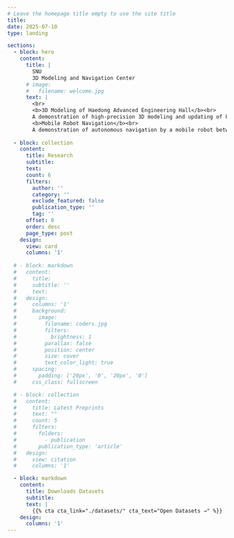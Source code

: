 ```yaml
---
# Leave the homepage title empty to use the site title
title:
date: 2025-07-10
type: landing

sections:
  - block: hero
    content:
      title: |
        SNU   
        3D Modeling and Navigation Center
      # image:
      #   filename: welcome.jpg
      text: |
        <br>
        <b>3D Modeling of Haedong Advanced Engineering Hall</b><br>
        A demonstration of high-precision 3D modeling and updating of key areas in the Haedong Advanced Engineering Hall using sensors such as LiDAR, stereo cameras, and 360-degree cameras.<br>
        <b>Mobile Robot Navigation</b><br>
        A demonstration of autonomous navigation by a mobile robot between key locations within the Haedong Advanced Engineering Hall.<br>
        
  - block: collection
    content:
      title: Research
      subtitle:
      text:
      count: 6
      filters:
        author: ''
        category: ''
        exclude_featured: false
        publication_type: ''
        tag: ''
      offset: 0
      order: desc
      page_type: post
    design:
      view: card
      columns: '1'
  
  # - block: markdown
  #   content:
  #     title:
  #     subtitle: ''
  #     text:
  #   design:
  #     columns: '1'
  #     background:
  #       image: 
  #         filename: coders.jpg
  #         filters:
  #           brightness: 1
  #         parallax: false
  #         position: center
  #         size: cover
  #         text_color_light: true
  #     spacing:
  #       padding: ['20px', '0', '20px', '0']
  #     css_class: fullscreen

  # - block: collection
  #   content:
  #     title: Latest Preprints
  #     text: ""
  #     count: 5
  #     filters:
  #       folders:
  #         - publication
  #       publication_type: 'article'
  #   design:
  #     view: citation
  #     columns: '1'

  - block: markdown
    content:
      title: Downloads Datasets
      subtitle:
      text: |
        {{% cta cta_link="./datasets/" cta_text="Open Datasets →" %}}
    design:
      columns: '1'
---
```

